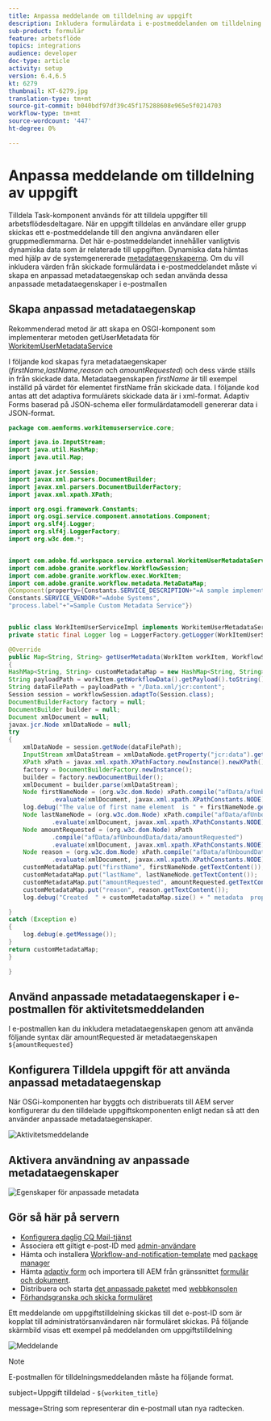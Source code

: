 ```yaml
---
title: Anpassa meddelande om tilldelning av uppgift
description: Inkludera formulärdata i e-postmeddelanden om tilldelning av uppgifter
sub-product: formulär
feature: arbetsflöde
topics: integrations
audience: developer
doc-type: article
activity: setup
version: 6.4,6.5
kt: 6279
thumbnail: KT-6279.jpg
translation-type: tm+mt
source-git-commit: b040bdf97df39c45f175288608e965e5f0214703
workflow-type: tm+mt
source-wordcount: '447'
ht-degree: 0%

---
```



# Anpassa meddelande om tilldelning av uppgift

Tilldela Task-komponent används för att tilldela uppgifter till arbetsflödesdeltagare. När en uppgift tilldelas en användare eller grupp skickas ett e-postmeddelande till den angivna användaren eller gruppmedlemmarna.
Det här e-postmeddelandet innehåller vanligtvis dynamiska data som är relaterade till uppgiften. Dynamiska data hämtas med hjälp av de systemgenererade [metadataegenskaperna](https://docs.adobe.com/content/help/en/experience-manager-65/forms/publish-process-aem-forms/use-metadata-in-email-notifications.html#using-system-generated-metadata-in-an-email-notification).
Om du vill inkludera värden från skickade formulärdata i e-postmeddelandet måste vi skapa en anpassad metadataegenskap och sedan använda dessa anpassade metadataegenskaper i e-postmallen



## Skapa anpassad metadataegenskap

Rekommenderad metod är att skapa en OSGI-komponent som implementerar metoden getUserMetadata för [WorkitemUserMetadataService](https://helpx.adobe.com/experience-manager/6-5/forms/javadocs/com/adobe/fd/workspace/service/external/WorkitemUserMetadataService.html#getUserMetadataMap--)

I följande kod skapas fyra metadataegenskaper (_firstName_,_lastName_,_reason_ och _amountRequested_) och dess värde ställs in från skickade data. Metadataegenskapen _firstName_ är till exempel inställd på värdet för elementet firstName från skickade data. I följande kod antas att det adaptiva formulärets skickade data är i xml-format. Adaptiv Forms baserad på JSON-schema eller formulärdatamodell genererar data i JSON-format.


```java
package com.aemforms.workitemuserservice.core;

import java.io.InputStream;
import java.util.HashMap;
import java.util.Map;

import javax.jcr.Session;
import javax.xml.parsers.DocumentBuilder;
import javax.xml.parsers.DocumentBuilderFactory;
import javax.xml.xpath.XPath;

import org.osgi.framework.Constants;
import org.osgi.service.component.annotations.Component;
import org.slf4j.Logger;
import org.slf4j.LoggerFactory;
import org.w3c.dom.*;


import com.adobe.fd.workspace.service.external.WorkitemUserMetadataService;
import com.adobe.granite.workflow.WorkflowSession;
import com.adobe.granite.workflow.exec.WorkItem;
import com.adobe.granite.workflow.metadata.MetaDataMap;
@Component(property={Constants.SERVICE_DESCRIPTION+"=A sample implementation of a user metadata service.",
Constants.SERVICE_VENDOR+"=Adobe Systems",
"process.label"+"=Sample Custom Metadata Service"})


public class WorkItemUserServiceImpl implements WorkitemUserMetadataService {
private static final Logger log = LoggerFactory.getLogger(WorkItemUserServiceImpl.class);

@Override
public Map<String, String> getUserMetadata(WorkItem workItem, WorkflowSession workflowSession,MetaDataMap metadataMap)
{
HashMap<String, String> customMetadataMap = new HashMap<String, String>();
String payloadPath = workItem.getWorkflowData().getPayload().toString();
String dataFilePath = payloadPath + "/Data.xml/jcr:content";
Session session = workflowSession.adaptTo(Session.class);
DocumentBuilderFactory factory = null;
DocumentBuilder builder = null;
Document xmlDocument = null;
javax.jcr.Node xmlDataNode = null;
try
{
    xmlDataNode = session.getNode(dataFilePath);
    InputStream xmlDataStream = xmlDataNode.getProperty("jcr:data").getBinary().getStream();
    XPath xPath = javax.xml.xpath.XPathFactory.newInstance().newXPath();
    factory = DocumentBuilderFactory.newInstance();
    builder = factory.newDocumentBuilder();
    xmlDocument = builder.parse(xmlDataStream);
    Node firstNameNode = (org.w3c.dom.Node) xPath.compile("afData/afUnboundData/data/firstName")
            .evaluate(xmlDocument, javax.xml.xpath.XPathConstants.NODE);
    log.debug("The value of first name element  is " + firstNameNode.getTextContent());
    Node lastNameNode = (org.w3c.dom.Node) xPath.compile("afData/afUnboundData/data/lastName")
            .evaluate(xmlDocument, javax.xml.xpath.XPathConstants.NODE);
    Node amountRequested = (org.w3c.dom.Node) xPath
            .compile("afData/afUnboundData/data/amountRequested")
            .evaluate(xmlDocument, javax.xml.xpath.XPathConstants.NODE);
    Node reason = (org.w3c.dom.Node) xPath.compile("afData/afUnboundData/data/reason")
            .evaluate(xmlDocument, javax.xml.xpath.XPathConstants.NODE);
    customMetadataMap.put("firstName", firstNameNode.getTextContent());
    customMetadataMap.put("lastName", lastNameNode.getTextContent());
    customMetadataMap.put("amountRequested", amountRequested.getTextContent());
    customMetadataMap.put("reason", reason.getTextContent());
    log.debug("Created  " + customMetadataMap.size() + " metadata  properties");

}
catch (Exception e)
{
    log.debug(e.getMessage());
}
return customMetadataMap;
}

}
```

## Använd anpassade metadataegenskaper i e-postmallen för aktivitetsmeddelanden

I e-postmallen kan du inkludera metadataegenskapen genom att använda följande syntax där amountRequested är metadataegenskapen `${amountRequested}`

## Konfigurera Tilldela uppgift för att använda anpassad metadataegenskap

När OSGi-komponenten har byggts och distribuerats till AEM server konfigurerar du den tilldelade uppgiftskomponenten enligt nedan så att den använder anpassade metadataegenskaper.


![Aktivitetsmeddelande](assets/task-notification.PNG)

## Aktivera användning av anpassade metadataegenskaper

![Egenskaper för anpassade metadata](assets/custom-meta-data-properties.PNG)

## Gör så här på servern

* [Konfigurera daglig CQ Mail-tjänst](https://docs.adobe.com/content/help/en/experience-manager-65/administering/operations/notification.html#configuring-the-mail-service)
* Associera ett giltigt e-post-ID med [admin-användare](http://localhost:4502/security/users.html)
* Hämta och installera [Workflow-and-notification-template](assets/workflow-and-task-notification-template.zip) med [package manager](http://localhost:4502/crx/packmgr/index.jsp)
* Hämta [adaptiv form](assets/request-travel-authorization.zip) och importera till AEM från gränssnittet [formulär och dokument](http://localhost:4502/aem/forms.html/content/dam/formsanddocuments).
* Distribuera och starta [det anpassade paketet](assets/work-items-user-service-bundle.jar) med [webbkonsolen](http://localhost:4502/system/console/bundles)
* [Förhandsgranska och skicka formuläret](http://localhost:4502/content/dam/formsanddocuments/requestfortravelauhtorization/jcr:content?wcmmode=disabled)

Ett meddelande om uppgiftstilldelning skickas till det e-post-ID som är kopplat till administratörsanvändaren när formuläret skickas. På följande skärmbild visas ett exempel på meddelanden om uppgiftstilldelning

![Meddelande](assets/task-nitification-email.png)

>[!NOTE]
>E-postmallen för tilldelningsmeddelanden måste ha följande format.
>
> subject=Uppgift tilldelad - `${workitem_title}`
>
> message=String som representerar din e-postmall utan nya radtecken.
